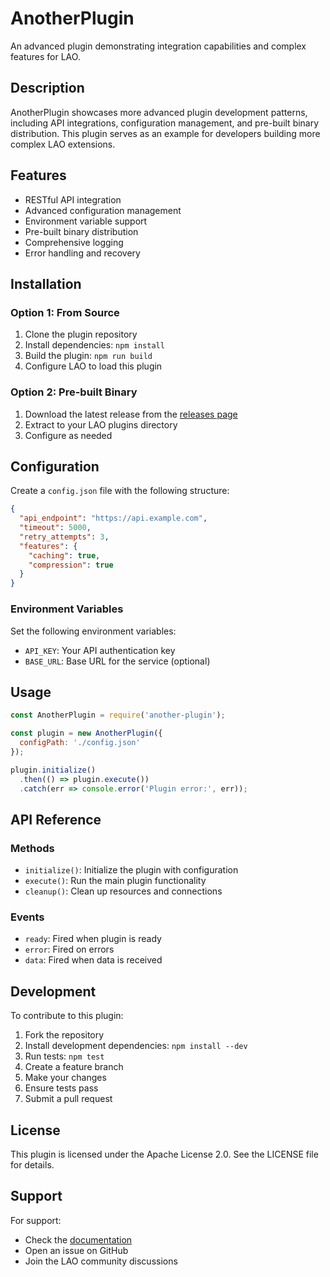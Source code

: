 # AnotherPlugin

An advanced plugin demonstrating integration capabilities and complex features for LAO.

## Description

AnotherPlugin showcases more advanced plugin development patterns, including API integrations, configuration management, and pre-built binary distribution. This plugin serves as an example for developers building more complex LAO extensions.

## Features

- RESTful API integration
- Advanced configuration management
- Environment variable support
- Pre-built binary distribution
- Comprehensive logging
- Error handling and recovery

## Installation

### Option 1: From Source
1. Clone the plugin repository
2. Install dependencies: `npm install`
3. Build the plugin: `npm run build`
4. Configure LAO to load this plugin

### Option 2: Pre-built Binary
1. Download the latest release from the [releases page](https://github.com/example/another-plugin/releases/latest)
2. Extract to your LAO plugins directory
3. Configure as needed

## Configuration

Create a `config.json` file with the following structure:

```json
{
  "api_endpoint": "https://api.example.com",
  "timeout": 5000,
  "retry_attempts": 3,
  "features": {
    "caching": true,
    "compression": true
  }
}
```

### Environment Variables

Set the following environment variables:

- `API_KEY`: Your API authentication key
- `BASE_URL`: Base URL for the service (optional)

## Usage

```javascript
const AnotherPlugin = require('another-plugin');

const plugin = new AnotherPlugin({
  configPath: './config.json'
});

plugin.initialize()
  .then(() => plugin.execute())
  .catch(err => console.error('Plugin error:', err));
```

## API Reference

### Methods

- `initialize()`: Initialize the plugin with configuration
- `execute()`: Run the main plugin functionality
- `cleanup()`: Clean up resources and connections

### Events

- `ready`: Fired when plugin is ready
- `error`: Fired on errors
- `data`: Fired when data is received

## Development

To contribute to this plugin:

1. Fork the repository
2. Install development dependencies: `npm install --dev`
3. Run tests: `npm test`
4. Create a feature branch
5. Make your changes
6. Ensure tests pass
7. Submit a pull request

## License

This plugin is licensed under the Apache License 2.0. See the LICENSE file for details.

## Support

For support:
- Check the [documentation](https://another-plugin.readthedocs.io)
- Open an issue on GitHub
- Join the LAO community discussions